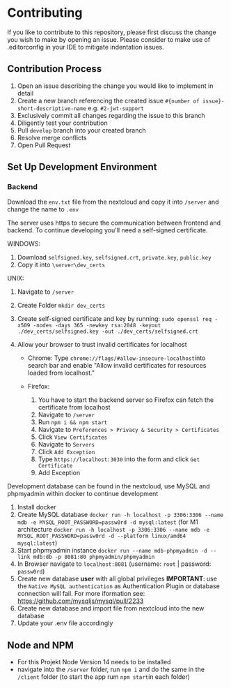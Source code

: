 # Contributing

If you like to contribute to this repository, please first discuss the change you wish to make by opening an issue.
Please consider to make use of .editorconfig in your IDE to mitigate indentation issues.

## Contribution Process
1. Open an issue describing the change you would like to implement in detail
2. Create a new branch referencing the created issue `#{number of issue}-short-descriptive-name` e.g. `#2-jwt-support`
3. Exclusively commit all changes regarding the issue to this branch
4. Diligently test your contribution
5. Pull `develop` branch into your created branch
6. Resolve merge conflicts
7. Open Pull Request


## Set Up Development Environment

### Backend

Download the `env.txt` file from the nextcloud and copy it into `/server` and change the name to `.env`

The server uses https to secure the communication between frontend and backend. 
To continue developing you'll need a self-signed certificate.

WINDOWS:
1. Download `selfsigned.key`, `selfsigned.crt`, `private.key`, `public.key`
2. Copy it into `\server\dev_certs`


UNIX:
1. Navigate to `/server`
2. Create Folder `mkdir dev_certs`
3. Create self-signed certificate and key by running:
 `sudo openssl req -x509 -nodes -days 365 -newkey rsa:2048 -keyout ./dev_certs/selfsigned.key -out ./dev_certs/selfsigned.crt`


3. Allow your browser to trust invalid certificates for localhost
    * Chrome: Type `chrome://flags/#allow-insecure-localhost`into search bar and enable "Allow invalid certificates for resources loaded from localhost."

    * Firefox:
      1. You have to start the backend server so Firefox can fetch the certificate from localhost
        1. Navigate to `/server`
        2. Run `npm i && npm start`
      2. Navigate to `Preferences > Privacy & Security > Certificates`
      3. Click `View Certificates`
      4. Navigate to `Servers`
      4. Click `Add Exception`
      5. Type `https://localhost:3030` into the form and click `Get Certificate`
      6. Add Exception


Development database can be found in the nextcloud, use MySQL and phpmyadmin within docker to continue development
    
  1. Install docker
  2. Create MySQL database `docker run -h localhost -p 3306:3306 --name mdb -e MYSQL_ROOT_PASSWORD=passw0rd -d mysql:latest` (for M1 architecture `docker run -h localhost -p 3306:3306 --name mdb -e MYSQL_ROOT_PASSWORD=passw0rd -d --platform linux/amd64 mysql:latest`)
  4. Start phpmyadmin instance `docker run --name mdb-phpmyadmin -d --link mdb:db -p 8081:80 phpmyadmin/phpmyadmin`
  5. In Browser navigate to `localhost:8081` (username: `root` | password: `passw0rd`)
  6. Create new database __user__ with all global privileges
  __IMPORTANT__: use the `Native MySQL authentication` as Authentication Plugin or database connection will fail.
  For more iformation see: https://github.com/mysqljs/mysql/pull/2233
  6. Create new database and import file from nextcloud into the new database
  7. Update your .env file accordingly

## Node and NPM
* For this Projekt Node Version 14 needs to be installed
* navigate into the `/server` folder, run `npm i` and do the same in the `/client` folder (to start the app rum `npm start`in each folder)
